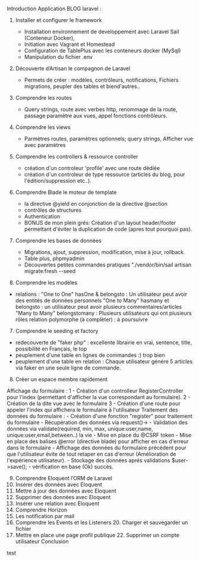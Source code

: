 Introduction Application BLOG laravel : 
1. Installer et configurer le framework
    - Installation environnement de developpement avec Laravel Sail  (Conteneur Docker),
    - Initiation avec Vagrant et Homestead
    - Configuration de TablePlus avec les conteneurs docker (MySql)
    - Manipulation du fichier .env

3. Découverte d’Artisan le compagnon de Laravel
    - Permets de créer :
    modèles, contrôleurs, notifications, Fichiers migrations, peupler des tables et biend'autres..

4. Comprendre les routes
    - Query strings, route avec verbes http, renommage de la route, passage paramètre aux vues, appel fonctions contrôleurs.

5. Comprendre les views
    - Parmètres routes, paramètres optionnels; query strings, Afficher vue avec paramètres

6. Comprendre les controllers & ressource controller
    - création d'un controleur 'profile' avec une route dédiée
    - création d'un controleur de type ressource (articles du blog, pour l'édition/suppression etc..).

7. Comprendre Blade le moteur de template
    - la directive @yield en conjonction de la directive @section
    - contrôles de structures
    - Authentication
    - BONUS de mon plein grés: Création d'un layout header/footer permettant d'éviter la duplication de code (apres tout pourquoi pas).

8. Comprendre les bases de données
    - Migrations, ajout, suppression, modification, mise à jour, rollback
    - Table plus, phpmyadmin
    - Découvertes petites commandes pratiques "./vendor/bin/sail artisan migrate:fresh --seed

9. Comprendre les modèles

- relations :
"One to One" hasOne & belongsto : Un utilisateur peut avoir des entités de données personnels
"One to Many" hasmany et belongsto : un utilisateur peut avoir plusieurs commentaires/articles
"Many to Many" belongstomany : Plusieurs utilisateurs qui ont plusieurs rôles
relation polymorphe (à complèter) : à poursuivre

7. Comprendre le seeding et factory

- redecouverte de "faker php" : excellente librairie en vrai, sentence, title, possibilité en Français, le top
- peuplement d'une table en lignes de commandes :) trop bien
- peuplement d'une table en relation : Chaque utilisateur génére 5 articles via faker en une seule ligne de commande.

8. Créer un espace membre rapidement

Affichage du formulaire : 
1 - Création d'un controlleur RegisterController pour l'index (permettant d'afficher la vue correspondant au formulaire).
2 - Création de la dite vue avec le formulaire
3 - Création d'une route pour appeler l'index qui affichera le formulaire à l'utilisateur
Traitement des données du formulaire : 
    - Création d'une fonction "register" pour traitement du formulaire
    - Récupération des données via request()->
    - Validation des données via validate(required, min, max, unique:user,name, unique:user,email,between..) la vie
    - Mise en place du @CSRF token
    - Mise en place des balises @error (directive blade) pour afficher en cas d'erreur dans le formulaire
    - Affichage des données du formulaire précédent pour que l'utilisateur évite de tout retaper en cas d'erreur
    (Amélioration de l'expérience utilisateur).
    - Stockage des données aprés validations $user->save();
    - vérification en base (Ok) succès.

9. Comprendre Eloquent l’ORM de Laravel
10. Insérer des données avec Eloquent
14. Mettre à jour des données avec Eloquent
15. Supprimer des données avec Eloquent
16. Insérer une relation avec Eloquent
17. Comprendre Horizon
18. Les notification par mail
19. Comprendre les Events et les Listeners 20. Charger et sauvegarder un fichier
21. Mettre en place une page profil publique 22. Supprimer un compte utilisateur Conclusion

test
